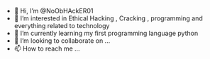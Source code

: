 - 👋 Hi, I’m @NoObHAckER01
- 👀 I’m interested in Ethical Hacking , Cracking , programming and everything related to technology
- 🌱 I’m currently learning my first programming language python
- 💞️ I’m looking to collaborate on ...
- 📫 How to reach me ...

<!---
NoObHAckER01/NoObHAckER01 is a ✨ special ✨ repository because its `README.md` (this file) appears on your GitHub profile.
You can click the Preview link to take a look at your changes.
--->
